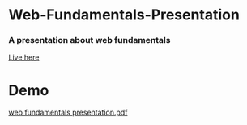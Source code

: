 # Web-Fundamentals-Presentation
### A presentation about web fundamentals
[Live here](https://bit.ly/3ELXokq)

# Demo
[web fundamentals presentation.pdf](https://github.com/samuel-ma/Web-Fundamentals-Presentation/files/10092556/web.fundamentals.presentation.pdf)
